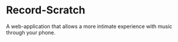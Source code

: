 # Record-Scratch
A web-application that allows a more intimate experience with music through your phone.
